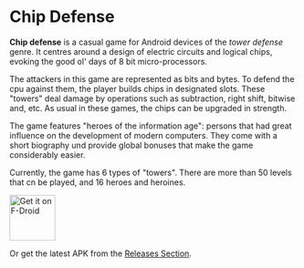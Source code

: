# Chip Defense

__Chip defense__ is a casual game for Android devices of the _tower defense_ genre. It centres around a design of electric circuits and logical chips, evoking the good ol' days of 8 bit micro-processors.

The attackers in this game are represented as bits and bytes. To defend the cpu against them, the player builds chips in designated slots. These "towers" deal damage by operations such as subtraction, right shift, bitwise and, etc. As usual in these games, the chips can be upgraded in strength.

The game features "heroes of the information age": persons that had great influence on the development of modern computers. They come with a short biography und provide global bonuses that make the game considerably easier.

Currently, the game has 6 types of "towers". There are more than 50 levels that cn be played, and 16 heroes and heroines.


[<img src="https://fdroid.gitlab.io/artwork/badge/get-it-on.png"
     alt="Get it on F-Droid"
     height="80">](https://f-droid.org/packages/de.chadenas.cpudefense/)

Or get the latest APK from the [Releases Section](https://github.com/ochadenas/cpudefense/releases/latest).
